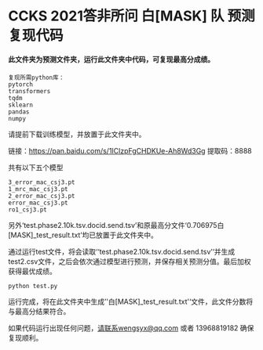 # CCKS 2021答非所问 白[MASK] 队 预测复现代码



#### 此文件夹为预测文件夹，运行此文件夹中代码，可复现最高分成绩。

```
复现所需python库：
pytorch 
transformers
tqdm
sklearn
pandas
numpy
```

请提前下载训练模型，并放置于此文件夹中。

链接：https://pan.baidu.com/s/1IClzpFgCHDKUe-Ah8Wd3Gg 
提取码：8888

共有以下五个模型

```
3_error_mac_csj3.pt
1_mrc_mac_csj3.pt
2_error_mac_csj3.pt
error_mac_csj3.pt
ro1_csj3.pt
```

另外‘test.phase2.10k.tsv.docid.send.tsv’和原最高分文件‘0.706975白[MASK]_test_result.txt’均已放置于此文件夹中。



通过运行test文件，将会读取‘‘test.phase2.10k.tsv.docid.send.tsv’‘并生成test2.csv文件，之后会依次通过模型进行预测，并保存相关预测分值。最后加权获得最优成绩。

`python test.py `



运行完成，将在此文件夹中生成’'白[MASK]_test_result.txt'‘文件，此文件分数将与最高分结果符合。

如果代码运行出现任何问题，请联系wengsyx@qq.com 或者 13968819182 确保复现顺利。